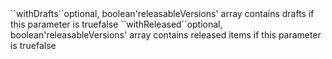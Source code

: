 <tr><td>``withDrafts``</td><td>optional, boolean<td>'releasableVersions' array contains drafts if this parameter is true</td><td></td><td>false</td></tr>
<tr><td>``withReleased``</td><td>optional, boolean<td>'releasableVersions' array contains released items if this parameter is true</td><td></td><td>false</td></tr>
